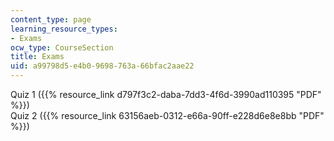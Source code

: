 ```yaml
---
content_type: page
learning_resource_types:
- Exams
ocw_type: CourseSection
title: Exams
uid: a99798d5-e4b0-9698-763a-66bfac2aae22
---
```


Quiz 1 ({{% resource_link d797f3c2-daba-7dd3-4f6d-3990ad110395 "PDF" %}})  
Quiz 2 ({{% resource_link 63156aeb-0312-e66a-90ff-e228d6e8e8bb "PDF" %}})